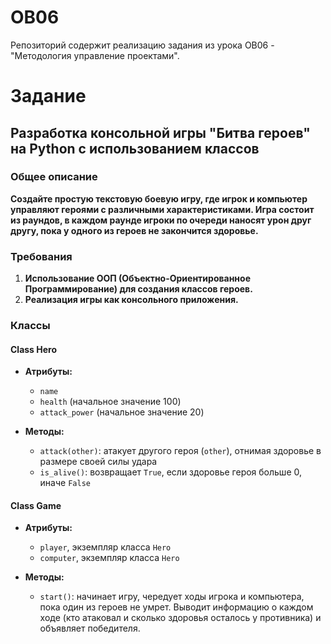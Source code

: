 # OB06
 Репозиторий содержит реализацию задания из урока OB06 - "Методология управление проектами".
# Задание
## Разработка консольной игры "Битва героев" на Python с использованием классов

### Общее описание
**Создайте простую текстовую боевую игру, где игрок и компьютер управляют героями с различными характеристиками. Игра состоит из раундов, в каждом раунде игроки по очереди наносят урон друг другу, пока у одного из героев не закончится здоровье.**

### Требования
1. **Использование ООП (Объектно-Ориентированное Программирование) для создания классов героев.**
2. **Реализация игры как консольного приложения.**

### Классы
#### Class Hero
* **Атрибуты:**
  - `name`
  - `health` (начальное значение 100)
  - `attack_power` (начальное значение 20)
  
* **Методы:**
  - `attack(other)`: атакует другого героя (`other`), отнимая здоровье в размере своей силы удара
  - `is_alive()`: возвращает `True`, если здоровье героя больше 0, иначе `False`

#### Class Game
* **Атрибуты:**
  - `player`, экземпляр класса `Hero`
  - `computer`, экземпляр класса `Hero`

* **Методы:**
  - `start()`: начинает игру, чередует ходы игрока и компьютера, пока один из героев не умрет. Выводит информацию о каждом ходе (кто атаковал и сколько здоровья осталось у противника) и объявляет победителя.
